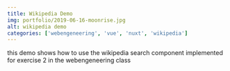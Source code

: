```yaml
---
title: Wikipedia Demo
img: portfolio/2019-06-16-moonrise.jpg
alt: wikipedia demo
categories: ['webengeneering', 'vue', 'nuxt', 'wikipedia']
---
```

this demo shows how to use the wikipedia search component implemented for exercise 2 in the webengeneering class
<!--more-->

<wiki-search></wiki-search>
